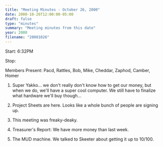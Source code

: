 ```yaml
---
title: "Meeting Minutes - October 26, 2000"
date: 2000-10-26T12:00:00-05:00
draft: false
type: "minutes"
summary: "Meeting minutes from this date"
year: 2000
filename: "20001026"
---
```


Start: 6:32PM </p><p>
Stop: </p><p>
Members Present: Pacd, Rattles, Bob, Mike, Cheddar, Zaphod, Camber, Homer </p><p>
1. Super Yakko... we don't really don't know how to get our money, but when we do, we'll have a super cool computer.  We still have to finalize what hardware we'll buy though... </p><p>
2. Project Sheets are here.  Looks like a whole bunch of people are signing up. </p><p>
3. This meeting was freaky-deaky. </p><p>
4. Treasurer's Report:  We have more money than last week. </p><p>
5. The MUD machine.  We talked to Skeeter about getting it up to 10/100. </p><p>
</p>
